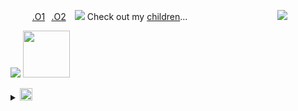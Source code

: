 ⠀⠀⠀ <a href="https://bundles.cc/EXENTASER">.O1</a>⠀<a href="https://aoiveae.atabook.org">.O2</a>⠀ <img src="https://i.postimg.cc/yYqTFb00/ezgif-41e8c915f4d702.gif"> Check out my <a href="https://tamanotchi.world/u/7524">children</a>...⠀⠀⠀⠀⠀⠀⠀⠀⠀⠀⠀⠀⠀⠀![](https://komarev.com/ghpvc/?username=ARLEQUINADE&style=for-the-badge&color=969696&label=%20%E8%9B%87%20%20&abbreviated=true)



<img src="https://i.postimg.cc/zG86kBTw/ezgif-49c8593c3d17fc.gif"> <img src="https://spotify-github-profile.kittinanx.com/api/view?uid=t347n58tjvzwmecnsr68wrdy9&cover_image=true&theme=novatorem&show_offline=false&background_color=121212&interchange=false&bar_color=c9ceaa&bar_color_cover=true)](https://github.com/kittinan/spotify-github-profile" height="75">

<details>
    <summary> <img src="https://i.postimg.cc/bJ5fChqy/ezgif-4d865c83eb9180.gif" height="20px"> </summary>
  <p>
  <img src="https://i.postimg.cc/LhF4fxrk/tumblr_8db257366fc8585c17164cf803edc194_f6b6de09_100.jpg"/> <img src="https://64.media.tumblr.com/cd0b1c61e445ef1769ec10ea44d4a5b9/5dae19f76b7ce58c-0e/s100x200/804a79d22144b7c6bd13a46edf4b837377b3b66d.pnj"/> <img src="https://i.postimg.cc/MZ4DKqTh/c4cf9a49.png"/> <img src="https://i.postimg.cc/W42cHwtj/thebread-5.gif"/> <br>
   <img src="https://i.postimg.cc/Rhrn6F6c/image.png"/> <img src="https://i.postimg.cc/W3sMmnPv/tumblr_844652d1cf8d2c0fab25d6dd0c199452_e713bd7f_100.jpg">  <img src="https://i.postimg.cc/gc6cR4ZB/garfpenis-5.gif"/> <img src="https://64.media.tumblr.com/983e3e3c2b5c5b064c7580ee31c91127/4d145cf7f7f9b7d3-92/s100x200/e3bd094e43ae7c020712a53d15d04d0974f5f214.gifv"/> <br>
   <img src="https://i.postimg.cc/ncqhZtD3/tumblr-static-3605e9xqzlq8o40s0g0s80okc.gif"> <img src="https://i.postimg.cc/nLbKrxRM/d57c761275e8498095f011b8ad6a3e0bf03a7df2.gif"> <img src="https://i.postimg.cc/KcdtWCFJ/in_the_lab.gif"> <br>
    <img src="https://i.postimg.cc/k4V7HrCF/02.webp"> <img src="https://i.postimg.cc/t4Wz1gTG/f08d57af3010ac0e7460fbe315a8ebe8.gif"> <img src="https://i.postimg.cc/jdPv3TWQ/023502195767088a9c9d5d8eeb686f8be33e945b.gif">
  </p>
  </details>
